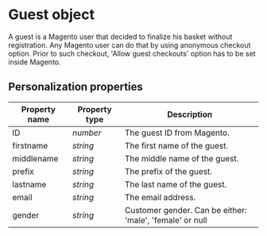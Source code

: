 # Guest object

A guest is a Magento user that decided to finalize his basket without registration.
Any Magento user can do that by using anonymous checkout option. Prior to such
checkout, 'Allow guest checkouts' option has to be set inside Magento.

## Personalization properties

| Property name | Property type | Description                                               |
|---------------|---------------|-----------------------------------------------------------|
| ID            | _number_      | The guest ID from Magento.                                |
| firstname     | _string_      | The first name of the guest.                              |
| middlename    | _string_      | The middle name of the guest.                             |
| prefix        | _string_      | The prefix of the guest.                                  |
| lastname      | _string_      | The last name of the guest.                               |
| email         | _string_      | The email address.                                        |
| gender        | _string_      | Customer gender. Can be either: 'male', 'female' or null  |
